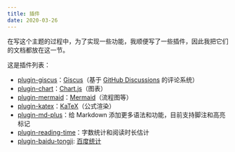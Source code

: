```yaml
---
title: 插件
date: 2020-03-26
---
```


在写这个主题的过程中，为了实现一些功能，我顺便写了一些插件，因此我把它们的文档都放在这一节。

这是插件列表：

- [plugin-giscus](/zh/docs/plugins/giscus/)：[Giscus](https://github.com/giscus/giscus)（基于 [GitHub Discussions](https://docs.github.com/en/discussions) 的评论系统）
- [plugin-chart](/zh/docs/plugins/chart/)：[Chart.js](https://www.chartjs.org)（图表）
- [plugin-mermaid](/zh/docs/plugins/mermaid/)：[Mermaid](https://mermaid-js.github.io)（流程图等）
- [plugin-katex](/zh/docs/plugins/katex/)：[KaTeX](https://katex.org/)（公式渲染）
- [plugin-md-plus](/zh/docs/plugins/md-plus/)：给 Markdown 添加更多语法和功能，目前支持脚注和高亮标记
- [plugin-reading-time](/zh/docs/plugins/reading-time/)：字数统计和阅读时长估计
- [plugin-baidu-tongji](/zh/docs/plugins/baidu-tongji/): [百度统计](https://tongji.baidu.com/)

